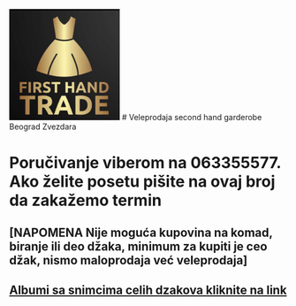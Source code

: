 <img src="firsthandtradelogo.jpg" width="200">
# Veleprodaja second hand garderobe Beograd Zvezdara
 
# Poručivanje viberom na 063355577. Ako želite posetu pišite na ovaj broj da zakažemo termin

## [NAPOMENA Nije moguća kupovina na komad, biranje ili deo džaka, minimum za kupiti je ceo džak, nismo maloprodaja već veleprodaja]

## [Albumi sa snimcima celih dzakova kliknite na link](https://www.facebook.com/profile.php?id=61552553316969&sk=photos_albums)

